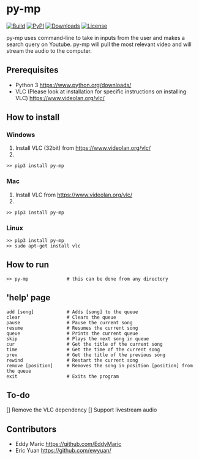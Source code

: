 # py-mp
[![Build](https://travis-ci.org/ewyuan/py-mp.svg?branch=master)](https://github.com/ewyuan/py-mp)
[![PyPI](https://img.shields.io/badge/pypi-1.2-blue.svg)](https://pypi.org/project/py-mp/)
[![Downloads](https://pepy.tech/badge/py-mp)](https://pepy.tech/project/py-mp)
[![License](https://img.shields.io/badge/license-MIT-green.svg)](https://github.com/ewyuan/py-mp/blob/master/LICENSE)

py-mp uses command-line to take in inputs from the user and makes a search query on Youtube. py-mp will pull the most relevant video and will stream the audio to the computer.

## Prerequisites
* Python 3 https://www.python.org/downloads/
* VLC (Please look at installation for specific instructions on installing VLC) https://www.videolan.org/vlc/

## How to install
### Windows
1. Install VLC (32bit) from https://www.videolan.org/vlc/
2.
```
>> pip3 install py-mp
```
### Mac
1. Install VLC from https://www.videolan.org/vlc/
2.
```
>> pip3 install py-mp
```
### Linux
```
>> pip3 install py-mp
>> sudo apt-get install vlc
```

## How to run
```
>> py-mp              # this can be done from any directory
```

## 'help' page
```
add [song]            # Adds [song] to the queue
clear                 # Clears the queue
pause                 # Pause the current song
resume                # Resumes the current song
queue                 # Prints the current queue
skip                  # Plays the next song in queue
cur                   # Get the title of the current song
time                  # Get the time of the current song
prev                  # Get the title of the previous song
rewind                # Restart the current song
remove [position]     # Removes the song in position [position] from the queue
exit                  # Exits the program
```

## To-do
[] Remove the VLC dependency
[] Support livestream audio

## Contributors
* Eddy Maric https://github.com/EddyMaric
* Eric Yuan https://github.com/ewyuan/
